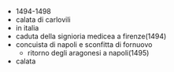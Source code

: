 - 1494-1498
- calata di carlovili
- in italia
- caduta della signioria medicea a firenze(1494)
- concuista di napoli e sconfitta di fornuovo
   -  ritorno degli aragonesi a napoli(1495)
- calata 
